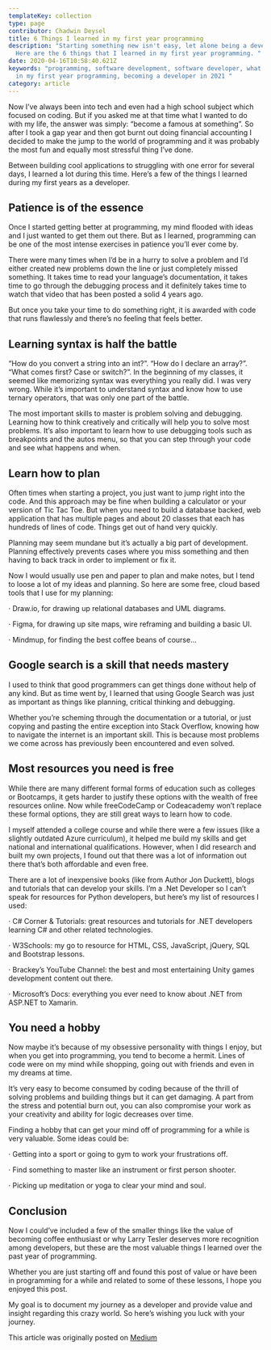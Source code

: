 ```yaml
---
templateKey: collection
type: page
contributor: Chadwin Deysel
title: 6 Things I learned in my first year programming
description: "Starting something new isn't easy, let alone being a developer.
  Here are the 6 things that I learned in my first year programming. "
date: 2020-04-16T10:58:40.621Z
keywords: "programming, software development, software developer, what I learned
  in my first year programming, becoming a developer in 2021 "
category: article
---
```

Now I’ve always been into tech and even had a high school subject which focused on coding. But if you asked me at that time what I wanted to do with my life, the answer was simply: “become a famous at something”. So after I took a gap year and then got burnt out doing financial accounting I decided to make the jump to the world of programming and it was probably the most fun and equally most stressful thing I’ve done.

Between building cool applications to struggling with one error for several days, I learned a lot during this time. Here’s a few of the things I learned during my first years as a developer.

## Patience is of the essence

Once I started getting better at programming, my mind flooded with ideas and I just wanted to get them out there. But as I learned, programming can be one of the most intense exercises in patience you’ll ever come by.

There were many times when I’d be in a hurry to solve a problem and I’d either created new problems down the line or just completely missed something. It takes time to read your language’s documentation, it takes time to go through the debugging process and it definitely takes time to watch that video that has been posted a solid 4 years ago.

But once you take your time to do something right, it is awarded with code that runs flawlessly and there’s no feeling that feels better.

## Learning syntax is half the battle

“How do you convert a string into an int?”. “How do I declare an array?”. “What comes first? Case or switch?”. In the beginning of my classes, it seemed like memorizing syntax was everything you really did. I was very wrong. While it’s important to understand syntax and know how to use ternary operators, that was only one part of the battle.

The most important skills to master is problem solving and debugging. Learning how to think creatively and critically will help you to solve most problems. It’s also important to learn how to use debugging tools such as breakpoints and the autos menu, so that you can step through your code and see what happens and when.

## Learn how to plan

Often times when starting a project, you just want to jump right into the code. And this approach may be fine when building a calculator or your version of Tic Tac Toe. But when you need to build a database backed, web application that has multiple pages and about 20 classes that each has hundreds of lines of code. Things get out of hand very quickly.

Planning may seem mundane but it’s actually a big part of development. Planning effectively prevents cases where you miss something and then having to back track in order to implement or fix it.

Now I would usually use pen and paper to plan and make notes, but I tend to loose a lot of my ideas and planning. So here are some free, cloud based tools that I use for my planning:

· Draw.io, for drawing up relational databases and UML diagrams.

· Figma, for drawing up site maps, wire reframing and building a basic UI.

· Mindmup, for finding the best coffee beans of course…

## Google search is a skill that needs mastery

I used to think that good programmers can get things done without help of any kind. But as time went by, I learned that using Google Search was just as important as things like planning, critical thinking and debugging.

Whether you’re scheming through the documentation or a tutorial, or just copying and pasting the entire exception into Stack Overflow, knowing how to navigate the internet is an important skill. This is because most problems we come across has previously been encountered and even solved.

## Most resources you need is free

While there are many different formal forms of education such as colleges or Bootcamps, it gets harder to justify these options with the wealth of free resources online. Now while freeCodeCamp or Codeacademy won’t replace these formal options, they are still great ways to learn how to code.

I myself attended a college course and while there were a few issues (like a slightly outdated Azure curriculum), it helped me build my skills and get national and international qualifications. However, when I did research and built my own projects, I found out that there was a lot of information out there that’s both affordable and even free.

There are a lot of inexpensive books (like from Author Jon Duckett), blogs and tutorials that can develop your skills. I’m a .Net Developer so I can’t speak for resources for Python developers, but here’s my list of resources I used:

· C# Corner & Tutorials: great resources and tutorials for .NET developers learning C# and other related technologies.

· W3Schools: my go to resource for HTML, CSS, JavaScript, jQuery, SQL and Bootstrap lessons.

· Brackey’s YouTube Channel: the best and most entertaining Unity games development content out there.

· Microsoft’s Docs: everything you ever need to know about .NET from ASP.NET to Xamarin.

## You need a hobby

Now maybe it’s because of my obsessive personality with things I enjoy, but when you get into programming, you tend to become a hermit. Lines of code were on my mind while shopping, going out with friends and even in my dreams at time.

It’s very easy to become consumed by coding because of the thrill of solving problems and building things but it can get damaging. A part from the stress and potential burn out, you can also compromise your work as your creativity and ability for logic decreases over time.

Finding a hobby that can get your mind off of programming for a while is very valuable. Some ideas could be:

· Getting into a sport or going to gym to work your frustrations off.

· Find something to master like an instrument or first person shooter.

· Picking up meditation or yoga to clear your mind and soul.

## Conclusion

Now I could’ve included a few of the smaller things like the value of becoming coffee enthusiast or why Larry Tesler deserves more recognition among developers, but these are the most valuable things I learned over the past year of programming.

Whether you are just starting off and found this post of value or have been in programming for a while and related to some of these lessons, I hope you enjoyed this post.

My goal is to document my journey as a developer and provide value and insight regarding this crazy world. So here’s wishing you luck with your journey.

This article was originally posted on [Medium](https://medium.com/@chadwinjdeysel/6-things-i-learned-in-my-first-year-programming-1b80ab6f6c7c)